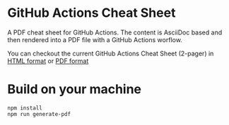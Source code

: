 # GitHub Actions Cheat Sheet

A PDF cheat sheet for GitHub Actions. The content is AsciiDoc based and then rendered into a PDF file with a GitHub Actions worflow.

You can checkout the current GitHub Actions Cheat Sheet (2-pager) in [HTML format](https://github.github.io/actions-cheat-sheet/actions-cheat-sheet.html) or [PDF format](https://github.github.io/actions-cheat-sheet/actions-cheat-sheet.pdf)


# Build on your machine

```
npm install
npm run generate-pdf
```
